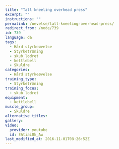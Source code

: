 ```yaml
---
title: "Tall kneeling overhead press"
excerpt: ""
instructions: ""
permalink: /oevelse/tall-kneeling-overhead-press/
redirect_from: /node/739
id: 739
language: da
tags:
  - Hård styrkeøvelse
  - Styrketræning
  - skub lodret
  - kettlebell
  - Skuldre
categories:
  - Hård styrkeøvelse
training_type: 
  - Styrketræning
training_focus: 
  - skub lodret
equipment:
  - kettlebell
muscle_group:
  - Skuldre
alternative_titles:
gallery:
video:
  provider: youtube
  id: EAtiai0k_Aw
last_modified_at: 2016-11-01T08:26:52Z
---
```

